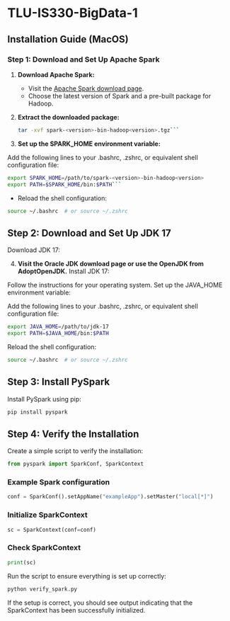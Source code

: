 # TLU-IS330-BigData-1

## Installation Guide (MacOS)

### Step 1: Download and Set Up Apache Spark

1. **Download Apache Spark:**
   - Visit the [Apache Spark download page](https://spark.apache.org/downloads.html).
   - Choose the latest version of Spark and a pre-built package for Hadoop.

2. **Extract the downloaded package:**
   ```bash
   tar -xvf spark-<version>-bin-hadoop<version>.tgz```
   ```

3.  **Set up the SPARK_HOME environment variable:**

Add the following lines to your .bashrc, .zshrc, or equivalent shell configuration file:
```bash
export SPARK_HOME=/path/to/spark-<version>-bin-hadoop<version>
export PATH=$SPARK_HOME/bin:$PATH```
```
- Reload the shell configuration:

```bash
source ~/.bashrc  # or source ~/.zshrc
```

## Step 2: Download and Set Up JDK 17
Download JDK 17:

4. **Visit the Oracle JDK download page or use the OpenJDK from AdoptOpenJDK.**
Install JDK 17:

Follow the instructions for your operating system.
Set up the JAVA_HOME environment variable:

Add the following lines to your .bashrc, .zshrc, or equivalent shell configuration file:
```bash
export JAVA_HOME=/path/to/jdk-17
export PATH=$JAVA_HOME/bin:$PATH
```
Reload the shell configuration:
```bash
source ~/.bashrc  # or source ~/.zshrc
```

## Step 3: Install PySpark
Install PySpark using pip:
```bash
pip install pyspark
```

## Step 4: Verify the Installation
Create a simple script to verify the installation:

```python
from pyspark import SparkConf, SparkContext
```

### Example Spark configuration
```python
conf = SparkConf().setAppName("exampleApp").setMaster("local[*]")
```

### Initialize SparkContext
```python
sc = SparkContext(conf=conf)
```
### Check SparkContext
```python
print(sc)
```
Run the script to ensure everything is set up correctly:

```bash
python verify_spark.py
```
If the setup is correct, you should see output indicating that the SparkContext has been successfully initialized.
